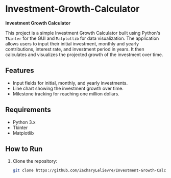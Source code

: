 # Investment-Growth-Calculator

**Investment Growth Calculator**

This project is a simple Investment Growth Calculator built using Python's `Tkinter` for the GUI and `Matplotlib` for data visualization. The application allows users to input their initial investment, monthly and yearly contributions, interest rate, and investment period in years. It then calculates and visualizes the projected growth of the investment over time.

## Features
- Input fields for initial, monthly, and yearly investments.
- Line chart showing the investment growth over time.
- Milestone tracking for reaching one million dollars.

## Requirements
- Python 3.x
- Tkinter
- Matplotlib

## How to Run
1. Clone the repository:
   ```bash
   git clone https://github.com/ZacharyLelievre/Investment-Growth-Calculator
